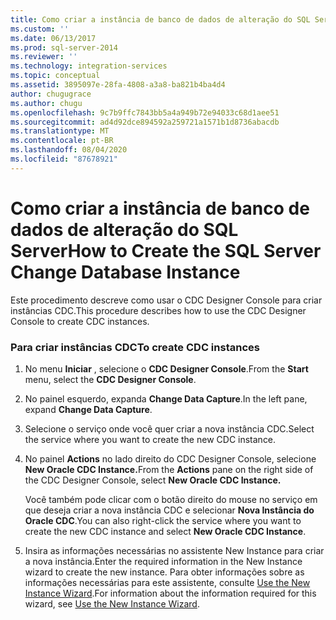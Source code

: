 ```yaml
---
title: Como criar a instância de banco de dados de alteração do SQL Server | Microsoft Docs
ms.custom: ''
ms.date: 06/13/2017
ms.prod: sql-server-2014
ms.reviewer: ''
ms.technology: integration-services
ms.topic: conceptual
ms.assetid: 3895097e-28fa-4808-a3a8-ba821b4ba4d4
author: chugugrace
ms.author: chugu
ms.openlocfilehash: 9c7b9ffc7843bb5a4a949b72e94033c68d1aee51
ms.sourcegitcommit: ad4d92dce894592a259721a1571b1d8736abacdb
ms.translationtype: MT
ms.contentlocale: pt-BR
ms.lasthandoff: 08/04/2020
ms.locfileid: "87678921"
---
```

# <a name="how-to-create-the-sql-server-change-database-instance"></a><span data-ttu-id="5d573-102">Como criar a instância de banco de dados de alteração do SQL Server</span><span class="sxs-lookup"><span data-stu-id="5d573-102">How to Create the SQL Server Change Database Instance</span></span>
  <span data-ttu-id="5d573-103">Este procedimento descreve como usar o CDC Designer Console para criar instâncias CDC.</span><span class="sxs-lookup"><span data-stu-id="5d573-103">This procedure describes how to use the CDC Designer Console to create CDC instances.</span></span>  
  
### <a name="to-create-cdc-instances"></a><span data-ttu-id="5d573-104">Para criar instâncias CDC</span><span class="sxs-lookup"><span data-stu-id="5d573-104">To create CDC instances</span></span>  
  
1.  <span data-ttu-id="5d573-105">No menu **Iniciar** , selecione o **CDC Designer Console**.</span><span class="sxs-lookup"><span data-stu-id="5d573-105">From the **Start** menu, select the **CDC Designer Console**.</span></span>  
  
2.  <span data-ttu-id="5d573-106">No painel esquerdo, expanda **Change Data Capture**.</span><span class="sxs-lookup"><span data-stu-id="5d573-106">In the left pane, expand **Change Data Capture**.</span></span>  
  
3.  <span data-ttu-id="5d573-107">Selecione o serviço onde você quer criar a nova instância CDC.</span><span class="sxs-lookup"><span data-stu-id="5d573-107">Select the service where you want to create the new CDC instance.</span></span>  
  
4.  <span data-ttu-id="5d573-108">No painel **Actions** no lado direito do CDC Designer Console, selecione **New Oracle CDC Instance.**</span><span class="sxs-lookup"><span data-stu-id="5d573-108">From the **Actions** pane on the right side of the CDC Designer Console, select **New Oracle CDC Instance.**</span></span>  
  
     <span data-ttu-id="5d573-109">Você também pode clicar com o botão direito do mouse no serviço em que deseja criar a nova instância CDC e selecionar **Nova Instância do Oracle CDC**.</span><span class="sxs-lookup"><span data-stu-id="5d573-109">You can also right-click the service where you want to create the new CDC instance and select **New Oracle CDC Instance**.</span></span>  
  
5.  <span data-ttu-id="5d573-110">Insira as informações necessárias no assistente New Instance para criar a nova instância.</span><span class="sxs-lookup"><span data-stu-id="5d573-110">Enter the required information in the New Instance wizard to create the new instance.</span></span> <span data-ttu-id="5d573-111">Para obter informações sobre as informações necessárias para este assistente, consulte [Use the New Instance Wizard](use-the-new-instance-wizard.md).</span><span class="sxs-lookup"><span data-stu-id="5d573-111">For information about the information required for this wizard, see [Use the New Instance Wizard](use-the-new-instance-wizard.md).</span></span>  
  
  
